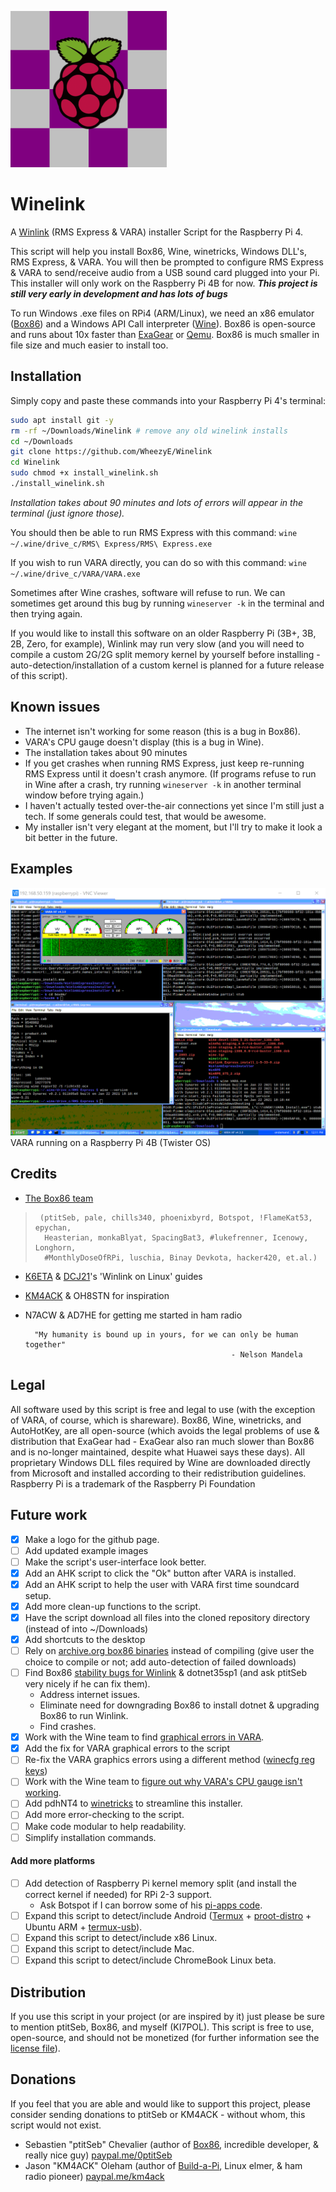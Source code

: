 ![logo](WinelinkLogo.png "Project logo")
# Winelink
A [Winlink](http://winlink.org/) (RMS Express & VARA) installer Script for the Raspberry Pi 4.

This script will help you install Box86, Wine, winetricks, Windows DLL's, RMS Express, & VARA.  You will then be prompted to configure RMS Express & VARA to send/receive audio from a USB sound card plugged into your Pi.  This installer will only work on the Raspberry Pi 4B for now.  **_This project is still very early in development and has lots of bugs_**

To run Windows .exe files on RPi4 (ARM/Linux), we need an x86 emulator ([Box86](https://github.com/ptitSeb/box86)) and a Windows API Call interpreter ([Wine](https://github.com/wine-mirror/wine)).  Box86 is open-source and runs about 10x faster than [ExaGear](https://www.huaweicloud.com/kunpeng/software/exagear.html) or [Qemu](https://github.com/qemu/qemu).  Box86 is much smaller in file size and much easier to install too.

## Installation
Simply copy and paste these commands into your Raspberry Pi 4's terminal:
```bash
sudo apt install git -y
rm -rf ~/Downloads/Winelink # remove any old winelink installs
cd ~/Downloads
git clone https://github.com/WheezyE/Winelink
cd Winelink
sudo chmod +x install_winelink.sh
./install_winelink.sh
```
_Installation takes about 90 minutes and lots of errors will appear in the terminal (just ignore those)._

You should then be able to run RMS Express with this command: `wine ~/.wine/drive_c/RMS\ Express/RMS\ Express.exe`

If you wish to run VARA directly, you can do so with this command: `wine ~/.wine/drive_c/VARA/VARA.exe`

Sometimes after Wine crashes, software will refuse to run. We can sometimes get around this bug by running `wineserver -k` in the terminal and then trying again.

If you would like to install this software on an older Raspberry Pi (3B+, 3B, 2B, Zero, for example), Winlink may run very slow (and you will need to compile a custom 2G/2G split memory kernel by yourself before installing - auto-detection/installation of a custom kernel is planned for a future release of this script).

## Known issues
 - The internet isn't working for some reason (this is a bug in Box86).
 - VARA's CPU gauge doesn't display (this is a bug in Wine).
 - The installation takes about 90 minutes
 - If you get crashes when running RMS Express, just keep re-running RMS Express until it doesn't crash anymore. (If programs refuse to run in Wine after a crash, try running `wineserver -k` in another terminal window before trying again.)
 - I haven't actually tested over-the-air connections yet since I'm still just a tech.  If some generals could test, that would be awesome.
 - My installer isn't very elegant at the moment, but I'll try to make it look a bit better in the future.

## Examples

![VARA-Pi4](VARA-Pi4.png "VARA running on a Raspberry Pi 4B (Twister OS)")
VARA running on a Raspberry Pi 4B (Twister OS)
    
## Credits
 - [The Box86 team](https://discord.gg/Fh8sjmu)
>      (ptitSeb, pale, chills340, phoenixbyrd, Botspot, !FlameKat53, epychan,
>       Heasterian, monkaBlyat, SpacingBat3, #lukefrenner, Icenowy, Longhorn,
>       #MonthlyDoseOfRPi, luschia, Binay Devkota, hacker420, et.al.)
 - [K6ETA](http://k6eta.com/linux/installing-rms-express-on-linux-with-wine) & [DCJ21](https://dcj21net.wordpress.com/2016/06/17/install-rms-express-linux/)'s 'Winlink on Linux' guides
 - [KM4ACK](https://github.com/km4ack/pi-build) & OH8STN for inspiration
 - N7ACW & AD7HE for getting me started in ham radio

         "My humanity is bound up in yours, for we can only be human together"
                                                     - Nelson Mandela

## Legal
All software used by this script is free and legal to use (with the exception of VARA, of course, which is shareware).  Box86, Wine, winetricks, and AutoHotKey, are all open-source (which avoids the legal problems of use & distribution that ExaGear had - ExaGear also ran much slower than Box86 and is no-longer maintained, despite what Huawei says these days).  All proprietary Windows DLL files required by Wine are downloaded directly from Microsoft and installed according to their redistribution guidelines.  Raspberry Pi is a trademark of the Raspberry Pi Foundation

## Future work
 - [x] Make a logo for the github page.
 - [ ] Add updated example images
 - [ ] Make the script's user-interface look better.
 - [x] Add an AHK script to click the "Ok" button after VARA is installed.
 - [x] Add an AHK script to help the user with VARA first time soundcard setup.
 - [x] Add more clean-up functions to the script.
 - [x] Have the script download all files into the cloned repository directory (instead of into ~/Downloads)
 - [x] Add shortcuts to the desktop
 - [ ] Rely on [archive.org box86 binaries](https://archive.org/details/box86.7z_20200928) instead of compiling (give user the choice to compile or not; add auto-detection of failed downloads)
 - [ ] Find Box86 [stability bugs for Winlink](https://github.com/ptitSeb/box86/issues/217) & dotnet35sp1 (and ask ptitSeb very nicely if he can fix them).
   - Address internet issues.
   - Eliminate need for downgrading Box86 to install dotnet & upgrading Box86 to run Winlink.
   - Find crashes.
 - [x] Work with the Wine team to find [graphical errors in VARA](https://forum.winehq.org/viewtopic.php?f=8&t=34910).
 - [x] Add the fix for VARA graphical errors to the script
 - [ ] Re-fix the VARA graphics errors using a different method ([winecfg reg keys](https://wiki.winehq.org/index.php?title=Useful_Registry_Keys&highlight=%28registry%29))
 - [ ] Work with the Wine team to [figure out why VARA's CPU gauge isn't working](https://bugs.winehq.org/show_bug.cgi?id=50728).
 - [ ] Add pdhNT4 to [winetricks](https://github.com/Winetricks/winetricks) to streamline this installer.
 - [ ] Add more error-checking to the script.
 - [ ] Make code modular to help readability.
 - [ ] Simplify installation commands.
 #### Add more platforms
 - [ ] Add detection of Raspberry Pi kernel memory split (and install the correct kernel if needed) for RPi 2-3 support.
   - Ask Botspot if I can borrow some of his [pi-apps code](https://github.com/Botspot/pi-apps/blob/4a48ba62b157420c6e33666e7d050ee3ce21ab0b/apps/Wine%20(x86)/install-32#L165).
 - [ ] Expand this script to detect/include Android ([Termux](https://github.com/termux/termux-app) + [proot-distro](https://github.com/termux/proot-distro) + Ubuntu ARM + [termux-usb](https://wiki.termux.com/wiki/Termux-usb)).
 - [ ] Expand this script to detect/include x86 Linux.
 - [ ] Expand this script to detect/include Mac.
 - [ ] Expand this script to detect/include ChromeBook Linux beta.

## Distribution
If you use this script in your project (or are inspired by it) just please be sure to mention ptitSeb, Box86, and myself (KI7POL).  This script is free to use, open-source, and should not be monetized (for further information see the [license file](LICENSE)).

## Donations
If you feel that you are able and would like to support this project, please consider sending donations to ptitSeb or KM4ACK - without whom, this script would not exist.
 - Sebastien "ptitSeb" Chevalier (author of [Box86](https://github.com/ptitSeb/box86), incredible developer, & really nice guy) [paypal.me/0ptitSeb](paypal.me/0ptitSeb)
 - Jason "KM4ACK" Oleham (author of [Build-a-Pi](https://github.com/km4ack/pi-build), Linux elmer, & ham radio pioneer) [paypal.me/km4ack](paypal.me/km4ack)
